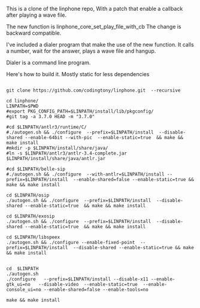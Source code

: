 This is a clone of the linphone repo,
With a patch that enable a callback after playing a wave file.

The new function is linphone_core_set_play_file_with_cb
The change is backward compatible.

I've included a  dialer program that make the use of the new function.
It calls a number, wait for the answer, plays a wave file and hangup.

Dialer is a command line program.


Here's how to build it. 
Mostly static for less dependencies

```

git clone https://github.com/codingtony/linphone.git  --recursive

cd linphone/
LINPATH=$PWD
#export PKG_CONFIG_PATH=$LINPATH/install/lib/pkgconfig/
#git tag -a 3.7.0 HEAD -m "3.7.0"

#cd $LINPATH/antlr3/runtime/C/
#./autogen.sh && ./configure  --prefix=$LINPATH/install  --disable-shared --enable-64bit --with-pic  --enable-static=true  && make && make install
#mkdir -p $LINPATH/install/share/java/
#ln -s $LINPATH/antlr3/antlr-3.4-complete.jar $LINPATH/install/share/java/antlr.jar

#cd $LINPATH/belle-sip
#./autogen.sh && ./configure  --with-antlr=$LINPATH/install --prefix=$LINPATH/install  --enable-shared=false --enable-static=true && make && make install

cd $LINPATH/osip
./autogen.sh && ./configure  --prefix=$LINPATH/install  --disable-shared --enable-static=true  && make && make install

cd $LINPATH/exosip
./autogen.sh && ./configure  --prefix=$LINPATH/install  --disable-shared --enable-static=true  && make && make install

cd $LINPATH/libspeex 
./autogen.sh && ./configure --enable-fixed-point  --prefix=$LINPATH/install  --disable-shared --enable-static=true && make && make install


cd  $LINPATH 
./autogen.sh
./configure   --prefix=$LINPATH/install --disable-x11 --enable-gtk_ui=no   --disable-video  --enable-static=true  --enable-console_ui=no --enable-shared=false --enable-tools=no

make && make install
```
